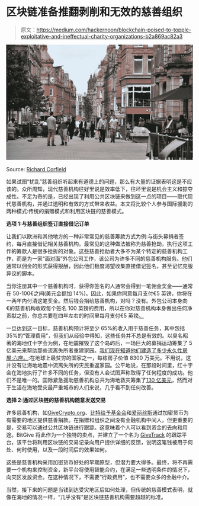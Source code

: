 # 区块链准备推翻剥削和无效的慈善组织

> 原文：<https://medium.com/hackernoon/blockchain-poised-to-topple-exploitative-and-ineffectual-charity-organizations-b2a869ac82a3>

![](img/66ea9acc4013c139fdc2cf692e322b5a.png)

Source: [Richard Corfield](https://www.flickr.com/photos/m0rjc/)

如果试图“扰乱”慈善组织听起来有道德上的问题，那么有大量的证据表明这是不应该的。众所周知，现代慈善机构往好里说是效率低下，往坏里说是机会主义和掠夺成性。不足为奇的是，已经出现了利用公共区块链来做到这一点的项目——取代现代慈善机构，并通过透明和有效的方式带来收益。本文将比较个人参与国际援助的两种模式:传统的捐赠模式和利用区块链的慈善模式。

**选项 1:与慈善组织签订直接借记订单**

让我们以欧洲和其他地方的一种非常常见的慈善筹款方式为例:与街头募捐者签约，每月直接借记相关慈善机构。最常见的这种做法被称为慈善抢劫，执行这项工作的筹款人是很多挫折的对象。这些慈善抢劫者大多不为某个特定的慈善机构工作，而是为一家“面对面”外包公司工作，该公司为许多不同的慈善机构服务。他们通常以佣金的形式获得报酬，因此他们极度渴望收集直接借记签名，甚至记忆克服异议的脚本。

当你注册其中一个慈善机构时，获得你签名的人通常会得到一笔佣金奖金——通常在 50-100€之间(美元金额加 14%)。因此，如果你同意每月支付€5 英镑，你将在一两年内付清这笔奖金。然后钱会捐给慈善机构，对吗？没有。外包公司本身向€的慈善机构收取每个签名 100 英镑的费用，所以在你对慈善机构本身做出任何净贡献之前，你总共要在四年左右的时间里每月支付€5 英镑[。](https://www.huffingtonpost.com.au/2017/11/26/charity-fundraisers-can-get-17-times-your-donation-in-commission_a_23288645/)

一旦达到这一目标，慈善机构预计将至少 65%的收入用于慈善任务，其中包括 35%的“管理费用”，但我们从经验中得知，这些任务并不总是有效的。以臭名昭著的海地红十字会为例，在地震摧毁了这个岛屿后，一场巨大的募捐运动筹集了 5 亿美元来帮助那些流离失所者重建家园。[我们现在知道他们建造了多少永久性房屋:六座。](https://www.npr.org/2015/06/03/411524156/in-search-of-the-red-cross-500-million-in-haiti-relief):在地球上最贫穷的国家之一，每栋房子价值 8300 万美元。不用说，这并没有让海地地震中流离失所的灾民重返家园。公平地说，在那段时间里，红十字会在海地执行了许多不同的任务，但没有人会试图声称取得了任何程度的成功。他们不是唯一的。国际紧急援助慈善机构总共为海地救灾筹集了[130 亿美元](https://www.nbcnews.com/news/investigations/what-does-haiti-have-show-13-billion-earthquake-aid-n281661)，然而对于生活在海地受灾最严重城市的人们来说，几乎看不到任何改善。

**选择 2:通过区块链的慈善机构随意发送交易**

许多慈善机构，如[GiveCrypto.org](https://www.givecrypto.org/)、[比特给予基金会](http://www.bitgivefoundation.org)和[爱丽丝斯](https://alice.si/)通过加密货币为有需要的地区提供慈善捐款。在捐赠和组织之间没有金融机构中间人，但更重要的是，交易可以通过公共区块链进行跟踪。这意味着个人可以看到资金的去向和用途。BitGive 将此作为一个独特的卖点，并建立了一个名为 [GiveTrack](https://www.bitgivefoundation.org/givetrack-2/) 的跟踪平台，该平台将利用区块链的交易记录向用户提供详细的反馈，说明这笔钱被用于何处、何时使用，以及一段时间后的效果如何。

这些是慈善机构采用加密货币好处的早期原型，但潜力要大得多。最终，将不再需要一个机构来控制资金，新平台将使用智能合约，在满足一些透明条件的情况下，向灾区发放资金。在这种情况下，不需要“行政费用”，也不需要众多的金融中介。

当然，接下来的问题是当钱到达受灾地区后如何处理，但传统的慈善模式表明，就像在海地的情况一样，“几乎没有”是区块链慈善机构需要超越的标准。
